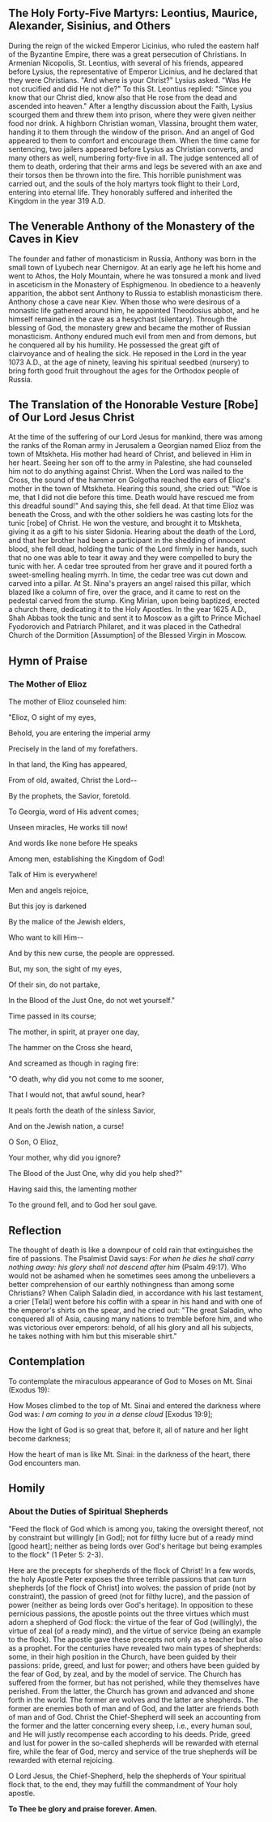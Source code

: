 ## The Holy Forty-Five Martyrs: Leontius, Maurice, Alexander, Sisinius, and Others

During the reign of the wicked Emperor Licinius, who ruled the eastern half of the Byzantine Empire, there was a great persecution of Christians. In Armenian Nicopolis, St. Leontius, with several of his friends, appeared before Lysius, the representative of Emperor Licinius, and he declared that they were Christians. "And where is your Christ?" Lysius asked. "Was He not crucified and did He not die?" To this St. Leontius replied: "Since you know that our Christ died, know also that He rose from the dead and ascended into heaven." After a lengthy discussion about the Faith, Lysius scourged them and threw them into prison, where they were given neither food nor drink. A highborn Christian woman, Vlassina, brought them water, handing it to them through the window of the prison. And an angel of God appeared to them to comfort and encourage them. When the time came for sentencing, two jailers appeared before Lysius as Christian converts, and many others as well, numbering forty-five in all. The judge sentenced all of them to death, ordering that their arms and legs be severed with an axe and their torsos then be thrown into the fire. This horrible punishment was carried out, and the souls of the holy martyrs took flight to their Lord, entering into eternal life. They honorably suffered and inherited the Kingdom in the year 319 A.D.


## The Venerable Anthony of the Monastery of the Caves in Kiev

The founder and father of monasticism in Russia, Anthony was born in the small town of Lyubech near Chernigov. At an early age he left his home and went to Athos, the Holy Mountain, where he was tonsured a monk and lived in asceticism in the Monastery of Esphigmenou. In obedience to a heavenly apparition, the abbot sent Anthony to Russia to establish monasticism there. Anthony chose a cave near Kiev. When those who were desirous of a monastic life gathered around him, he appointed Theodosius abbot, and he himself remained in the cave as a hesychast (silentary). Through the blessing of God, the monastery grew and became the mother of Russian monasticism. Anthony endured much evil from men and from demons, but he conquered all by his humility. He possessed the great gift of clairvoyance and of healing the sick. He reposed in the Lord in the year 1073 A.D., at the age of ninety, leaving his spiritual seedbed (nursery) to bring forth good fruit throughout the ages for the Orthodox people of Russia.


## The Translation of the Honorable Vesture [Robe] of Our Lord Jesus Christ

At the time of the suffering of our Lord Jesus for mankind, there was among the ranks of the Roman army in Jerusalem a Georgian named Elioz from the town of Mtskheta. His mother had heard of Christ, and believed in Him in her heart. Seeing her son off to the army in Palestine, she had counseled him not to do anything against Christ. When the Lord was nailed to the Cross, the sound of the hammer on Golgotha reached the ears of Elioz's mother in the town of Mtskheta. Hearing this sound, she cried out: "Woe is me, that I did not die before this time. Death would have rescued me from this dreadful sound!" And saying this, she fell dead. At that time Elioz was beneath the Cross, and with the other soldiers he was casting lots for the tunic [robe] of Christ. He won the vesture, and brought it to Mtskheta, giving it as a gift to his sister Sidonia. Hearing about the death of the Lord, and that her brother had been a participant in the shedding of innocent blood, she fell dead, holding the tunic of the Lord firmly in her hands, such that no one was able to tear it away and they were compelled to bury the tunic with her. A cedar tree sprouted from her grave and it poured forth a sweet-smelling healing myrrh. In time, the cedar tree was cut down and carved into a pillar. At St. Nina's prayers an angel raised this pillar, which blazed like a column of fire, over the grace, and it came to rest on the pedestal carved from the stump. King Mirian, upon being baptized, erected a church there, dedicating it to the Holy Apostles. In the year 1625 A.D., Shah Abbas took the tunic and sent it to Moscow as a gift to Prince Michael Fyodorovich and Patriarch Philaret, and it was placed in the Cathedral Church of the Dormition [Assumption] of the Blessed Virgin in Moscow.


## Hymn of Praise

### The Mother of Elioz

The mother of Elioz counseled him:

"Elioz, O sight of my eyes,

Behold, you are entering the imperial army

Precisely in the land of my forefathers.

In that land, the King has appeared,

From of old, awaited, Christ the Lord--

By the prophets, the Savior, foretold.

To Georgia, word of His advent comes;

Unseen miracles, He works till now!

And words like none before He speaks

Among men, establishing the Kingdom of God!

Talk of Him is everywhere!

Men and angels rejoice,

But this joy is darkened

By the malice of the Jewish elders,

Who want to kill Him--

And by this new curse, the people are oppressed.

But, my son, the sight of my eyes,

Of their sin, do not partake,

In the Blood of the Just One, do not wet yourself."

Time passed in its course;

The mother, in spirit, at prayer one day,

The hammer on the Cross she heard,

And screamed as though in raging fire:

"O death, why did you not come to me sooner,

That I would not, that awful sound, hear?

It peals forth the death of the sinless Savior,

And on the Jewish nation, a curse!

O Son, O Elioz,

Your mother, why did you ignore?

The Blood of the Just One, why did you help shed?"

Having said this, the lamenting mother

To the ground fell, and to God her soul gave.


## Reflection

The thought of death is like a downpour of cold rain that extinguishes the fire of passions. The Psalmist David says: *For when he dies he shall carry nothing away: his glory shall not descend after him* (Psalm 49:17). Who would not be ashamed when he sometimes sees among the unbelievers a better comprehension of our earthly nothingness than among some Christians? When Caliph Saladin died, in accordance with his last testament, a crier [Telal] went before his coffin with a spear in his hand and with one of the emperor's shirts on the spear, and he cried out: "The great Saladin, who conquered all of Asia, causing many nations to tremble before him, and who was victorious over emperors: behold, of all his glory and all his subjects, he takes nothing with him but this miserable shirt."


## Contemplation

To contemplate the miraculous appearance of God to Moses on Mt. Sinai (Exodus 19):

How Moses climbed to the top of Mt. Sinai and entered the darkness where God was: *I am coming to you in a dense cloud* [Exodus 19:9];

How the light of God is so great that, before it, all of nature and her light become darkness;

How the heart of man is like Mt. Sinai: in the darkness of the heart, there God encounters man.


## Homily

### About the Duties of Spiritual Shepherds

"Feed the flock of God which is among you, taking the oversight thereof, not by constraint but willingly [in God]; not for filthy lucre but of a ready mind [good heart]; neither as being lords over God's heritage but being examples to the flock" (1 Peter 5: 2-3).

Here are the precepts for shepherds of the flock of Christ! In a few words, the holy Apostle Peter exposes the three terrible passions that can turn shepherds [of the flock of Christ] into wolves: the passion of pride (not by constraint), the passion of greed (not for filthy lucre), and the passion of power (neither as being lords over God's heritage). In opposition to these pernicious passions, the apostle points out the three virtues which must adorn a shepherd of God flock: the virtue of the fear of God (willingly), the virtue of zeal (of a ready mind), and the virtue of service (being an example to the flock). The apostle gave these precepts not only as a teacher but also as a prophet. For the centuries have revealed two main types of shepherds: some, in their high position in the Church, have been guided by their passions: pride, greed, and lust for power; and others have been guided by the fear of God, by zeal, and by the model of service. The Church has suffered from the former, but has not perished, while they themselves have perished. From the latter, the Church has grown and advanced and shone forth in the world. The former are wolves and the latter are shepherds. The former are enemies both of man and of God, and the latter are friends both of man and of God. Christ the Chief-Shepherd will seek an accounting from the former and the latter concerning every sheep, i.e., every human soul, and He will justly recompense each according to his deeds. Pride, greed and lust for power in the so-called shepherds will be rewarded with eternal fire, while the fear of God, mercy and service of the true shepherds will be rewarded with eternal rejoicing.

O Lord Jesus, the Chief-Shepherd, help the shepherds of Your spiritual flock that, to the end, they may fulfill the commandment of Your holy apostle.

**To Thee be glory and praise forever. Amen.**
